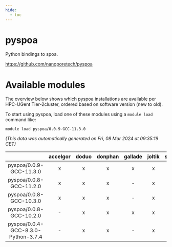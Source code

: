```yaml
---
hide:
  - toc
---
```


pyspoa
======


Python bindings to spoa.

https://github.com/nanoporetech/pyspoa
# Available modules


The overview below shows which pyspoa installations are available per HPC-UGent Tier-2cluster, ordered based on software version (new to old).

To start using pyspoa, load one of these modules using a `module load` command like:

```shell
module load pyspoa/0.0.9-GCC-11.3.0
```

*(This data was automatically generated on Fri, 08 Mar 2024 at 09:35:19 CET)*  

| |accelgor|doduo|donphan|gallade|joltik|skitty|
| :---: | :---: | :---: | :---: | :---: | :---: | :---: |
|pyspoa/0.0.9-GCC-11.3.0|x|x|x|x|x|x|
|pyspoa/0.0.8-GCC-11.2.0|x|x|x|-|x|x|
|pyspoa/0.0.8-GCC-10.3.0|x|x|x|-|x|x|
|pyspoa/0.0.8-GCC-10.2.0|-|x|x|x|x|x|
|pyspoa/0.0.4-GCC-8.3.0-Python-3.7.4|-|x|x|-|x|x|
